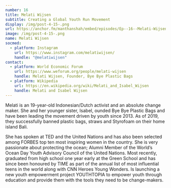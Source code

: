 ```yaml
---
number: 16
title: Melati Wijsen
subtitle: Creating a Global Youth Run Movement
display: /img/post-4-15-.png
url: https://anchor.fm/manthanshah/embed/episodes/Ep--16--Melati-Wijsen-Creating-a-Global-Youth-Run-Movement-eq1gp7/a-a4ifii1
image: /img/post-4-15-.png
name: Melati Wijsen
socmed:
  - platform: Instagram
    url: https://www.instagram.com/melatiwijsen/
    handle: "@melatiwijsen"
contact:
  - platform: World Economic Forum
    url: https://www.weforum.org/people/melati-wijsen
    handle: Melati Wijsen, Founder, Bye Bye Plastic Bags
  - platform: Wikipedia
    url: https://en.wikipedia.org/wiki/Melati_and_Isabel_Wijsen
    handle: Melati and Isabel Wijsen
---
```

<!--StartFragment-->

Melati is an 19-year-old Indonesian/Dutch activist and an absolute change maker. She and her younger sister, Isabel, ounded Bye Bye Plastic Bags and have been leading the movement driven by youth since 2013. As of 2019, they successfully banned plastic bags, straws and Styrofoam on their home island Bali. 

She has spoken at TED and the United Nations and has also been selected among FORBES top ten most inspiring women in the country. She is very passionate about protecting the ocean; Alumni Member of the World’s Ocean Day Youth Advisory Council of the United Nations. Most recently, graduated from high school one year early at the Green School and has since been honoured by TIME as part of the annual list of most influential teens in the world along with CNN Heroes Young Wonders. Is launching a new youth empowerment project YOUTHTOPIA to empower youth through education and provide them with the tools they need to be change-makers.

<!--EndFragment-->